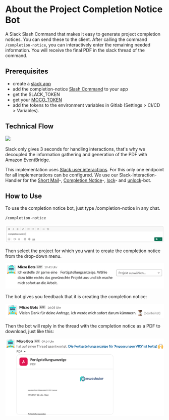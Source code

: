 # About the Project Completion Notice Bot

A Slack Slash Command that makes it easy to generate project completion notices. You can send these to the client. After calling the command `/completion-notice`, you can interactively enter the remaining needed information. You will receive the final PDF in the slack thread of the command.

## Prerequisites

- create a [slack app](https://api.slack.com/authentication/basics)
- add the completion-notice [Slash Command](https://api.slack.com/interactivity/slash-commands) to your app
- get the SLACK_TOKEN
- get your [MOCO_TOKEN](https://www.mocoapp.com/funktionen/20-connect/inhalt/52-schnittstellen)
- add the tokens to the environment variables in Gitlab (Settings > CI/CD > Variables).

## Technical Flow

[![](https://mermaid.ink/img/pako:eNqNkc1qwzAQhF9l2XPyAjoESp3SSyFgSi-6LNI2Ua2fVJJTQsi7V3JtN4ZQKtBl9puZhb2gCppRYOLPnr3ixtA-kgPpAVpLqgNYbzaggnPk9XP5lqOoo3SAxx-1sksA1tU0-AW8cEq0Z9jF8MFdhiaGow5f_reiwsZnjqSyOZl8nnsmFlq2XIZhcM3vnmlI4xP7PKc8vLWwrcr_zOPer0dNmaf1pb_P3xhq-m3xMswG0rBrnv6mlpWVxRU6jo6MLme6VEViPrBjiaUSNcVOovTXwvWDfatNDhHFO9nEK6Q-h_bsFYoce56g8c4jdf0GCu-w0A)](https://mermaid.live/edit#pako:eNqNkc1qwzAQhF9l2XPyAjoESp3SSyFgSi-6LNI2Ua2fVJJTQsi7V3JtN4ZQKtBl9puZhb2gCppRYOLPnr3ixtA-kgPpAVpLqgNYbzaggnPk9XP5lqOoo3SAxx-1sksA1tU0-AW8cEq0Z9jF8MFdhiaGow5f_reiwsZnjqSyOZl8nnsmFlq2XIZhcM3vnmlI4xP7PKc8vLWwrcr_zOPer0dNmaf1pb_P3xhq-m3xMswG0rBrnv6mlpWVxRU6jo6MLme6VEViPrBjiaUSNcVOovTXwvWDfatNDhHFO9nEK6Q-h_bsFYoce56g8c4jdf0GCu-w0A)

Slack only gives 3 seconds for handling interactions, that's why we decoupled the information gathering and generation of the PDF with Amazon EventBridge.

This implementation uses [Slack user interactions](https://api.slack.com/interactivity/handling). For this only one endpoint for all implementations can be configured. We use our Slack-Interaction-Handler for the [Short Mail](shortmail.md)-, [Completion Notice](completionNotice.md)-, [lock](lock-project.md)- and [unlock](lock-project.md)-bot.

## How to Use

To use the completion notice bot, just type /completion-notice in any chat.

```
/completion-notice
```

![Completion-Notice](completionNoticeImg1.png)

Then select the project for which you want to create the completion notice from the drop-down menu.

![Completion-Notice](completionNoticeImg2.png)

The bot gives you feedback that it is creating the completion notice:

![Completion-Notice](completionNoticeImg3.png)

Then the bot will reply in the thread with the completion notice as a PDF to download, just like this:

![Completion-Notice](completionNoticeImg4.png)
